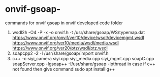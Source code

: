 # onvif-gsoap-
commands for onvif gsoap 
in onvif developed code folder
1) wsdl2h -O4 -P -x -o onvif.h -t /usr/share/gsoap/WS/typemap.dat https://www.onvif.org/onvif/ver10/device/wsdl/devicemgmt.wsdl https://www.onvif.org/ver10/media/wsdl/media.wsdl https://www.onvif.org/ver20/ptz/wsdl/ptz.wsdl
2) soapcpp2 -2 -I /usr/share/gsoap/import onvif.h
3) c++ -o siyi_camera siyi.cpp siyi_media.cpp siyi_mgmt.cpp soapC.cpp soapServer.cpp -lgsoap++ -I/usr/share/gsoap -lpthread
 in case if c++ not found then give command sudo apt install g++

